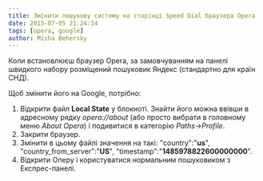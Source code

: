 ```yaml
---
title: Змінити пошукову систему на сторінці Speed Dial браузера Opera
date: 2015-07-05 21:24:14
tags: [opera, google]
author: Misha Behersky
---
```


<p>Коли встановлюєш браузер Opera,&nbsp;за замовчуванням на панелі швидкого набору розміщений пошуковик Яндекс (стандартно для країн СНД).</p>

<p>Щоб змінити його на Google, потрібно:</p>

<ol>
	<li>Відкрити файл <strong>Local State</strong>&nbsp;у блокноті. Знайти його можна ввівши в адресному рядку&nbsp;<em>opera://about </em>(або просто вибрати в головному меню&nbsp;<em>About Opera</em>)&nbsp;і подивитися в категорію <em>Paths-&gt;Profile</em>.</li>
	<li>Закрити браузер.</li>
	<li>Змінити в цьому файлі значення на такі:&nbsp;&quot;country&quot;:&quot;<strong>us</strong>&quot;, &quot;country_from_server&quot;:&quot;<strong>US</strong>&quot;, &quot;timestamp&quot;:&quot;<strong>1485978822600000000</strong>&quot;.</li>
	<li>Відкрити Оперу і користуватися нормальним пошуковиком з Експрес-панелі.</li>
</ol>